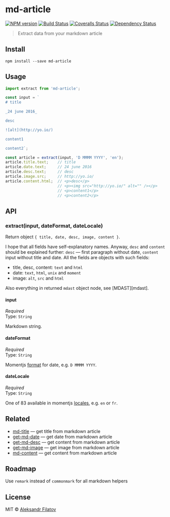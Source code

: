 # md-article

[![NPM version][npm-image]][npm-url]
[![Build Status][travis-image]][travis-url]
[![Coveralls Status][coveralls-image]][coveralls-url]
[![Dependency Status][depstat-image]][depstat-url]

> Extract data from your markdown article

## Install

    npm install --save md-article

## Usage

```js
import extract from 'md-article';

const input = `
# title

_24 june 2016_

desc

![alt](http://yo.io/)

content1

content2`;

const article = extract(input, 'D MMMM YYYY', 'en');
article.title.text;    // title
article.date.text;     // 24 june 2016
article.desc.text;     // desc
article.image.src;     // http://yo.io/
article.content.html;  // <p>desc</p>
                       // <p><img src="http://yo.io/" alt="" /></p>
                       // <p>content1</p>
                       // <p>content2</p>
```

## API

### extract(input, dateFormat, dateLocale)

Return object `{ title, date, desc, image, content }`.

I hope that all fields have self-explanatory names. Anyway, `desc` and `content` should be explained further: `desc` — first paragraph without date, `content` input without title and date.  All the fields are objects with such fields:

* title, desc, content: `text` and `html`
* date: `text`, `html`, `unix` and `moment`
* image: `alt`, `src` and `html`

Also everything in returned ```mdast``` object node, see [MDAST][mdast].

[cmapi]: https://github.com/wooorm/mdast

#### input

*Required*  
Type: `String`

Markdown string.

#### dateFormat

*Required*  
Type: `String`

Momentjs [format][format] for date, e.g. `D MMMM YYYY`.

[format]: http://momentjs.com/docs/#/displaying/format/

#### dateLocale

*Required*  
Type: `String`

One of 83 available in momentjs [locales][i18n], e.g. `en` or `fr`.

[i18n]: http://momentjs.com/docs/#/i18n/

## Related

* [md-title][md-title] — get title from markdown article
* [get-md-date][get-md-date] — get date from markdown article
* [get-md-desc][get-md-desc] — get content from markdown article
* [get-md-image][get-md-image] — get image from markdown article
* [md-content][md-content] — get content from markdown article

## Roadmap

Use ```remark``` instead of ```commonmark``` for all markdown helpers

## License

MIT © [Aleksandr Filatov](https://alfilatov.com/)

[npm-url]: https://npmjs.org/package/md-article
[npm-image]: https://img.shields.io/npm/v/md-article.svg?style=flat-square

[travis-url]: https://travis-ci.org/greybax/md-article
[travis-image]: https://img.shields.io/travis/greybax/md-article/master.svg?style=flat-square

[coveralls-url]: https://coveralls.io/r/greybax/md-article
[coveralls-image]: https://img.shields.io/coveralls/greybax/md-article/master.svg?style=flat-square

[depstat-url]: https://david-dm.org/greybax/md-article
[depstat-image]: https://david-dm.org/greybax/md-article.svg?style=flat-square


[md-title]: https://github.com/greybax/md-title
[get-md-date]: https://github.com/greybax/get-md-date
[get-md-desc]: https://github.com/greybax/get-md-desc
[get-md-image]: https://github.com/greybax/get-md-image
[md-content]: https://github.com/greybax/md-content
